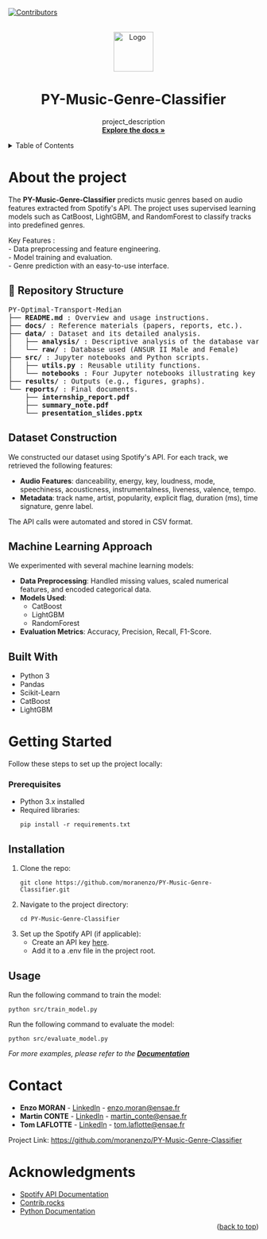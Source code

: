 <a id="readme-top"></a>

[![Contributors][contributors-shield]][contributors-url]



<!-- PROJECT LOGO -->
<br />
<div align="center">
  <a href="https://github.com/moranenzo/PY-Music-Genre-Classifier">
    <img src="images/logo.png" alt="Logo" width="80" height="80">
  </a>

<h1 align="center">PY-Music-Genre-Classifier</h3>

  <p>
    project_description
    <br />
    <a href="https://github.com/moranenzo/PY-Music-Genre-Classifier"><strong>Explore the docs »</strong></a>
    <br />
  </p>
</div>



<!-- TABLE OF CONTENTS -->
<details>
  <summary>Table of Contents</summary>
  <ol>
    <li>
      <a href="#about-the-project">About The Project</a>
      <ul>
        <li><a href="#repository-structure">Repository Structure</a></li>
        <li><a href="#dataset-construction">Dataset Construction</a></li>
        <li><a href="#built-with">Built With</a></li>
      </ul>
    </li>
    <li>
      <a href="#getting-started">Getting Started</a>
      <ul>
        <li><a href="#prerequisites">Prerequisites</a></li>
        <li><a href="#installation">Installation</a></li>
      </ul>
    </li>
    <li><a href="#usage">Usage</a></li>
    <li><a href="#roadmap">Roadmap</a></li>
    <li><a href="#contributing">Contributing</a></li>
    <li><a href="#license">License</a></li>
    <li><a href="#contact">Contact</a></li>
    <li><a href="#acknowledgments">Acknowledgments</a></li>
  </ol>
</details>



<h1 id="about-the-project">About the project</h1>

<p>
The <strong>PY-Music-Genre-Classifier</strong> predicts music genres based on audio features extracted from Spotify's API. The project uses supervised learning models such as CatBoost, LightGBM, and RandomForest to classify tracks into predefined genres.
</p>
<p> Key Features :
  <br />- Data preprocessing and feature engineering.
  <br />- Model training and evaluation.
  <br />- Genre prediction with an easy-to-use interface.
</p>


<h2 id="repository-structure">📁 <strong>Repository Structure</strong></h2>
<pre>
PY-Optimal-Transport-Median
├── <strong>README.md</strong> : Overview and usage instructions.
├── <strong>docs/</strong> : Reference materials (papers, reports, etc.).
├── <strong>data/</strong> : Dataset and its detailed analysis.
│   ├── <strong>analysis/</strong> : Descriptive analysis of the database variables.
│   └── <strong>raw/</strong> : Database used (ANSUR II Male and Female)
├── <strong>src/</strong> : Jupyter notebooks and Python scripts.
│   ├── <strong>utils.py</strong> : Reusable utility functions.
│   └── <strong>notebooks</strong> : Four Jupyter notebooks illustrating key processes.
├── <strong>results/</strong> : Outputs (e.g., figures, graphs).
└── <strong>reports/</strong> : Final documents.
    ├── <strong>internship_report.pdf</strong>
    ├── <strong>summary_note.pdf</strong>
    └── <strong>presentation_slides.pptx</strong>
</pre>


<h2 id="dataset-construction">Dataset Construction</h2>
<p>We constructed our dataset using Spotify's API. For each track, we retrieved the following features:</p>
<ul>
  <li><strong>Audio Features</strong>: danceability, energy, key, loudness, mode, speechiness, acousticness, instrumentalness, liveness, valence, tempo.</li>
  <li><strong>Metadata</strong>: track name, artist, popularity, explicit flag, duration (ms), time signature, genre label.</li>
</ul>
<p>The API calls were automated and stored in CSV format.</p>


<h2 id="machine-learning-approach">Machine Learning Approach</h2>
<p>We experimented with several machine learning models:</p>
<ul>
  <li><strong>Data Preprocessing</strong>: Handled missing values, scaled numerical features, and encoded categorical data.</li>
  <li><strong>Models Used</strong>:
    <ul>
      <li>CatBoost</li>
      <li>LightGBM</li>
      <li>RandomForest</li>
    </ul>
  </li>
  <li><strong>Evaluation Metrics</strong>: Accuracy, Precision, Recall, F1-Score.</li>
</ul>


<h2 id="built-with">Built With</h2>
<ul>
  <li>Python 3</li>
  <li>Pandas</li>
  <li>Scikit-Learn</li>
  <li>CatBoost</li>
  <li>LightGBM</li>
</ul>



<h1 id="getting-started">Getting Started</h1>
<p>Follow these steps to set up the project locally:</p>

<h3>Prerequisites</h3>
<ul>
  <li>Python 3.x installed</li>
  <li>Required libraries:
    <pre><code>pip install -r requirements.txt</code></pre>
  </li>
</ul>


<h2 id="installation">Installation</h2>
<ol>
  <li>Clone the repo:
    <pre><code>git clone https://github.com/moranenzo/PY-Music-Genre-Classifier.git</code></pre>
  </li>
  <li>Navigate to the project directory:
    <pre><code>cd PY-Music-Genre-Classifier</code></pre>
  </li>
  <li>Set up the Spotify API (if applicable):
    <ul>
      <li>Create an API key <a href="https://developer.spotify.com/" target="_blank">here</a>.</li>
      <li>Add it to a .env file in the project root.</li>
    </ul>
  </li>
</ol>


<h2 id="usage">Usage</h2>
<p>Run the following command to train the model:</p>
<pre><code>python src/train_model.py</code></pre>

<p>Run the following command to evaluate the model:</p>
<pre><code>python src/evaluate_model.py</code></pre>

<p><em>For more examples, please refer to the <strong><a href="https://github.com/moranenzo/PY-Music-Genre-Classifier/docs" target="_blank">Documentation</a></strong></em></p>



<h1 id"contact">Contact</h1>
<ul>
  <li><strong>Enzo MORAN</strong> - <a href="https://www.linkedin.com/in/moranenzo/" target="_blank">LinkedIn</a> - <a href="mailto:enzo.moran@ensae.fr">enzo.moran@ensae.fr</a></li>
  <li><strong>Martin CONTE</strong> - <a href="https://www.linkedin.com/in/martin-conte-7a3139286/" target="_blank">LinkedIn</a> - <a href="mailto:martin_conte@ensae.fr">martin_conte@ensae.fr</a></li>
  <li><strong>Tom LAFLOTTE</strong> - <a href="https://www.linkedin.com/in/tom-laflotte-19a351293/" target="_blank">LinkedIn</a> - <a href="mailto:tom.laflotte@ensae.fr">tom.laflotte@ensae.fr</a></li>
</ul>

<p>Project Link: <a href="https://github.com/moranenzo/PY-Music-Genre-Classifier" target="_blank">https://github.com/moranenzo/PY-Music-Genre-Classifier</a></p>



<h1 id="acknowledgments">Acknowledgments</h1>
<ul>
  <li><a href="https://developer.spotify.com/documentation/web-api/" target="_blank">Spotify API Documentation</a></li>
  <li><a href="https://contrib.rocks" target="_blank">Contrib.rocks</a></li>
  <li><a href="https://docs.python.org/3/" target="_blank">Python Documentation</a></li>
</ul>


<p align="right">(<a href="#readme-top">back to top</a>)</p>



<!-- MARKDOWN LINKS & IMAGES -->
<!-- https://www.markdownguide.org/basic-syntax/#reference-style-links -->
[contributors-shield]: https://img.shields.io/github/contributors/moranenzo/PY-Music-Genre-Classifier.svg?style=for-the-badge
[contributors-url]: https://github.com/moranenzo/PY-Music-Genre-Classifier/graphs/contributors
[product-screenshot]: images/screenshot.png
